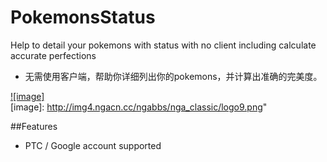 # PokemonsStatus
Help to detail your pokemons with status with no client including calculate accurate perfections

* 无需使用客户端，帮助你详细列出你的pokemons，并计算出准确的完美度。

[![image]](http://bbs.ngacn.cc/read.php?tid=9632888)  
[image]: http://img4.ngacn.cc/ngabbs/nga_classic/logo9.png"  

##Features

* PTC / Google  account supported
